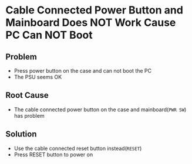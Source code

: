 # Cable Connected Power Button and Mainboard Does NOT Work Cause PC Can NOT Boot

## Problem
* Press power button on the case and can not boot the PC
* The PSU seems OK

## Root Cause
* The cable connected power button on the case and mainboard(`PWR SW`) has problem

## Solution
* Use the cable connected reset button instead(`RESET`)
* Press RESET button to power on
